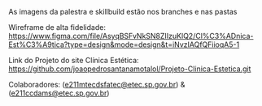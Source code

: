 As imagens da palestra e skillbuild estão nos branches e nas pastas 

Wireframe de alta fidelidade: https://www.figma.com/file/AsyqBSFvNkSN8ZIIzuKlQ2/Cl%C3%ADnica-Est%C3%A9tica?type=design&mode=design&t=iNvzIAQfQFiioqA5-1

Link do Projeto do site Clínica Estética: https://github.com/joaopedrosantanamotalol/Projeto-Clinica-Estetica.git

Colaboradores:
(e211mtecdsfatec@etec.sp.gov.br) & (e211ccdams@etec.sp.gov.br)
